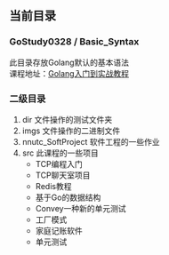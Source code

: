 ## 当前目录
### GoStudy0328 / Basic_Syntax

此目录存放Golang默认的基本语法  
课程地址：[Golang入门到实战教程](https://www.bilibili.com/video/BV1ME411Y71o)

### 二级目录

1. dir 文件操作的测试文件夹
2. imgs 文件操作的二进制文件
3. nnutc_SoftProject 软件工程的一些作业
4. src 此课程的一些项目
    - TCP编程入门
    - TCP聊天室项目
    - Redis教程
    - 基于Go的数据结构
    - Convey一种新的单元测试
    - 工厂模式
    - 家庭记账软件
    - 单元测试